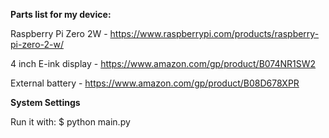 **Parts list for my device:**

Raspberry Pi Zero 2W -  https://www.raspberrypi.com/products/raspberry-pi-zero-2-w/

4 inch E-ink display -  https://www.amazon.com/gp/product/B074NR1SW2

External battery - https://www.amazon.com/gp/product/B08D678XPR

**System Settings**

Run it with:
$ python main.py
